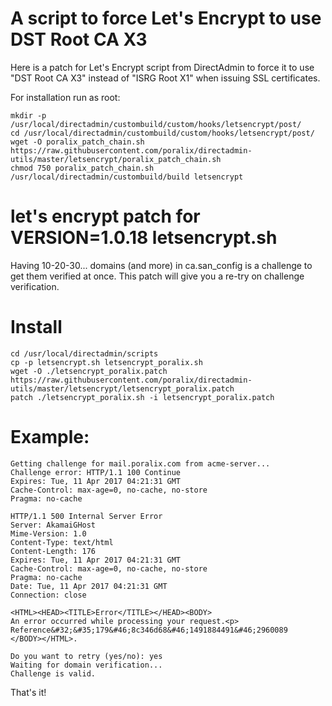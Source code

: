 # A script to force Let's Encrypt to use DST Root CA X3

Here is a patch for Let's Encrypt script from DirectAdmin to force it to use "DST Root CA X3" instead of "ISRG Root X1" when issuing SSL certificates.

For installation run as root:

```
mkdir -p /usr/local/directadmin/custombuild/custom/hooks/letsencrypt/post/
cd /usr/local/directadmin/custombuild/custom/hooks/letsencrypt/post/
wget -O poralix_patch_chain.sh https://raw.githubusercontent.com/poralix/directadmin-utils/master/letsencrypt/poralix_patch_chain.sh
chmod 750 poralix_patch_chain.sh
/usr/local/directadmin/custombuild/build letsencrypt
```


# let's encrypt patch for VERSION=1.0.18 letsencrypt.sh

Having 10-20-30... domains (and more) in ca.san_config is a challenge to get them verified at once. This patch will give you a re-try on challenge verification.

# Install

```
cd /usr/local/directadmin/scripts
cp -p letsencrypt.sh letsencrypt_poralix.sh
wget -O ./letsencrypt_poralix.patch https://raw.githubusercontent.com/poralix/directadmin-utils/master/letsencrypt/letsencrypt_poralix.patch
patch ./letsencrypt_poralix.sh -i letsencrypt_poralix.patch
```

# Example:

```
Getting challenge for mail.poralix.com from acme-server...
Challenge error: HTTP/1.1 100 Continue
Expires: Tue, 11 Apr 2017 04:21:31 GMT
Cache-Control: max-age=0, no-cache, no-store
Pragma: no-cache

HTTP/1.1 500 Internal Server Error
Server: AkamaiGHost
Mime-Version: 1.0
Content-Type: text/html
Content-Length: 176
Expires: Tue, 11 Apr 2017 04:21:31 GMT
Cache-Control: max-age=0, no-cache, no-store
Pragma: no-cache
Date: Tue, 11 Apr 2017 04:21:31 GMT
Connection: close

<HTML><HEAD><TITLE>Error</TITLE></HEAD><BODY>
An error occurred while processing your request.<p>
Reference&#32;&#35;179&#46;8c346d68&#46;1491884491&#46;2960089
</BODY></HTML>.

Do you want to retry (yes/no): yes
Waiting for domain verification...
Challenge is valid.
```

That's it!
